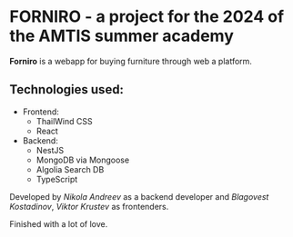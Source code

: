 # FORNIRO - a project for the 2024 of the AMTIS summer academy
**Forniro** is a webapp for buying furniture through web a platform.

## Technologies used:
- Frontend:
  - ThailWind CSS 
  - React
- Backend:
  - NestJS
  - MongoDB via Mongoose
  - Algolia Search DB
  - TypeScript   

  
Developed by *Nikola Andreev* as a backend developer and *Blagovest Kostadinov*, *Viktor Krustev* as frontenders.

Finished with a lot of love.
